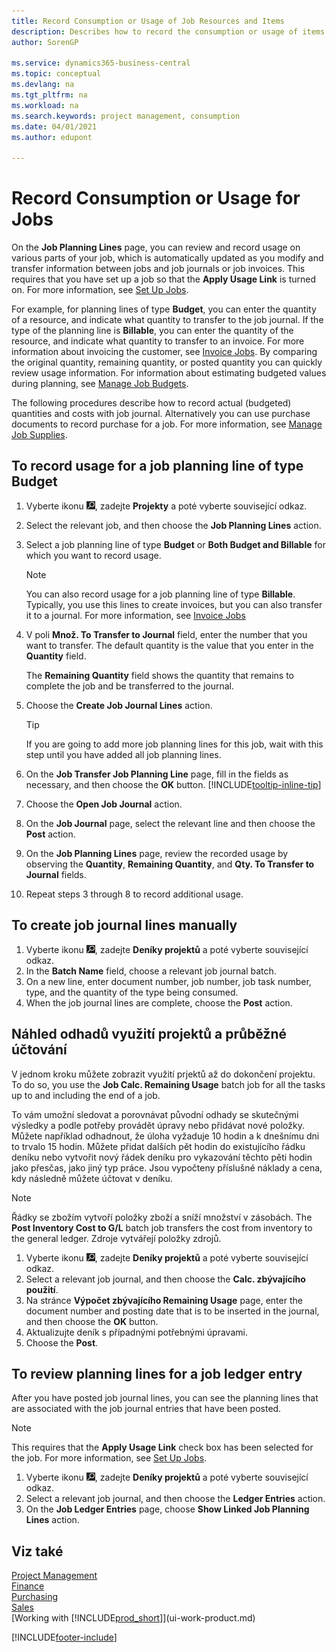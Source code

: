 ```yaml
---
title: Record Consumption or Usage of Job Resources and Items
description: Describes how to record the consumption or usage of items or resources on jobs to facilitate project management.
author: SorenGP

ms.service: dynamics365-business-central
ms.topic: conceptual
ms.devlang: na
ms.tgt_pltfrm: na
ms.workload: na
ms.search.keywords: project management, consumption
ms.date: 04/01/2021
ms.author: edupont

---
```

# Record Consumption or Usage for Jobs

On the **Job Planning Lines** page, you can review and record usage on various parts of your job, which is automatically updated as you modify and transfer information between jobs and job journals or job invoices. This requires that you have set up a job so that the **Apply Usage Link** is turned on. For more information, see [Set Up Jobs](projects-how-setup-jobs.md).

For example, for planning lines of type **Budget**, you can enter the quantity of a resource, and indicate what quantity to transfer to the job journal. If the type of the planning line is **Billable**, you can enter the quantity of the resource, and indicate what quantity to transfer to an invoice. For more information about invoicing the customer, see [Invoice Jobs](projects-how-invoice-jobs.md). By comparing the original quantity, remaining quantity, or posted quantity you can quickly review usage information. For information about estimating budgeted values during planning, see [Manage Job Budgets](projects-how-manage-budgets.md).

The following procedures describe how to record actual (budgeted) quantities and costs with job journal. Alternatively you can use purchase documents to record purchase for a job. For more information, see [Manage Job Supplies](projects-how-manage-project-supplies.md).

## To record usage for a job planning line of type Budget

1. Vyberte ikonu ![Žárovky, která otevře funkci Řekněte mi ](media/ui-search/search_small.png "Řekněte mi, co chcete dělat"), zadejte **Projekty** a poté vyberte související odkaz.
2. Select the relevant job, and then choose the **Job Planning Lines** action.
3. Select a job planning line of type **Budget** or **Both Budget and Billable** for which you want to record usage.

   > [!NOTE]
   > You can also record usage for a job planning line of type **Billable**. Typically, you use this lines to create invoices, but you can also transfer it to a journal. For more information, see [Invoice Jobs](projects-how-invoice-jobs.md) <!--However, when you do that, a job planning line of type **Budget** is created to match the billable line. For more information, see [Manage Job Budgets](projects-how-manage-budgets.md).-->

4. V poli **Množ. To Transfer to Journal** field, enter the number that you want to transfer. The default quantity is the value that you enter in the **Quantity** field.

   The **Remaining Quantity** field shows the quantity that remains to complete the job and be transferred to the journal.
5. Choose the **Create Job Journal Lines** action.

   > [!TIP]
   > If you are going to add more job planning lines for this job, wait with this step until you have added all job planning lines.
6. On the **Job Transfer Job Planning Line** page, fill in the fields as necessary, and then choose the **OK** button. [!INCLUDE[tooltip-inline-tip](includes/tooltip-inline-tip_md.md)]
7. Choose the **Open Job Journal** action.
8. On the **Job Journal** page, select the relevant line and then choose the **Post** action.
9. On the **Job Planning Lines** page, review the recorded usage by observing the **Quantity**, **Remaining Quantity**, and **Qty. To Transfer to Journal** fields.
10. Repeat steps 3 through 8 to record additional usage.

## To create job journal lines manually

1. Vyberte ikonu ![Žárovky, která otevře funkci Řekněte mi](media/ui-search/search_small.png "Řekněte mi, co chcete dělat"), zadejte **Deníky projektů** a poté vyberte související odkaz.
2. In the **Batch Name** field, choose a relevant job journal batch.
3. On a new line, enter document number, job number, job task number, type, and the quantity of the type being consumed.
4. When the job journal lines are complete, choose the **Post** action.

## Náhled odhadů využití projektů a průběžné účtování

V jednom kroku můžete zobrazit využití prjektů až do dokončení projektu. To do so, you use the **Job Calc. Remaining Usage** batch job for all the tasks up to and including the end of a job.

To vám umožní sledovat a porovnávat původní odhady se skutečnými výsledky a podle potřeby provádět úpravy nebo přidávat nové položky. Můžete například odhadnout, že úloha vyžaduje 10 hodin a k dnešnímu dni to trvalo 15 hodin. Můžete přidat dalších pět hodin do existujícího řádku deníku nebo vytvořit nový řádek deníku pro vykazování těchto pěti hodin jako přesčas, jako jiný typ práce. Jsou vypočteny příslušné náklady a cena, kdy následně můžete účtovat v deníku.

> [!NOTE]  
> Řádky se zbožím vytvoří položky zboží a sníží množství v zásobách. The **Post Inventory Cost to G/L** batch job transfers the cost from inventory to the general ledger. Zdroje vytvářejí položky zdrojů.

1. Vyberte ikonu ![Žárovky, která otevře funkci Řekněte mi](media/ui-search/search_small.png "Řekněte mi, co chcete dělat"), zadejte **Deníky projektů** a poté vyberte související odkaz.
2. Select a relevant job journal, and then choose the **Calc. zbývajícího použití**.
3. Na stránce **Výpočet zbývajícího  Remaining Usage** page, enter the document number and posting date that is to be inserted in the journal, and then choose the **OK** button.
4. Aktualizujte deník s případnými potřebnými úpravami.
5. Choose the **Post**.



## To review planning lines for a job ledger entry

After you have posted job journal lines, you can see the planning lines that are associated with the job journal entries that have been posted.

> [!NOTE]  
> This requires that the **Apply Usage Link** check box has been selected for the job. For more information, see [Set Up Jobs](projects-how-setup-jobs.md).

1. Vyberte ikonu ![Žárovky, která otevře funkci Řekněte mi](media/ui-search/search_small.png "Řekněte mi, co chcete dělat"), zadejte **Deníky projektů** a poté vyberte související odkaz.
2. Select a relevant job journal, and then choose the **Ledger Entries** action.
3. On the **Job Ledger Entries** page, choose **Show Linked Job Planning Lines** action.

## Viz také
[Project Management](projects-manage-projects.md)  
[Finance](finance.md)  
[Purchasing](purchasing-manage-purchasing.md)         
[Sales](sales-manage-sales.md)      
[Working with [!INCLUDE[prod_short](includes/prod_short.md)]](ui-work-product.md)


[!INCLUDE[footer-include](includes/footer-banner.md)]
